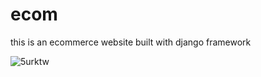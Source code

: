 # ecom
this is an ecommerce website built with django framework

![5urktw](https://user-images.githubusercontent.com/87356028/142618376-067723c0-67d4-4858-a2d7-96085cad2df4.gif)
